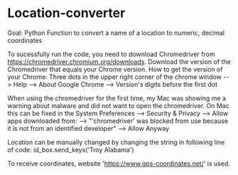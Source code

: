 # Location-converter
Goal: Python Function to convert a name of a location to numeric, decimal coordinates  

To sucessfully run the code, you need to download Chromedriver from https://chromedriver.chromium.org/downloads. Download the version of the Chromedriver that equals your Chrome version. 
How to get the version of your Chrome: Three dots in the upper right corner of the chrome window --> Help --> About Google Chrome --> Version's digits before the first dot

When using the chromedriver for the first time, my Mac was showing me a warning about malware and did not want to open the chromedriver. 
On Mac this can be fixed in the System Preferences --> Security & Privacy --> Allow apps downloaded from: --> "'chromedriver' was blocked from use because it is not from an identified developer" --> Allow Anyway

Location can be manually changed by changing the string in following line of code: id_box.send_keys('Troy Alabama')

To receive coordinates, website 'https://www.gps-coordinates.net/' is used. 
